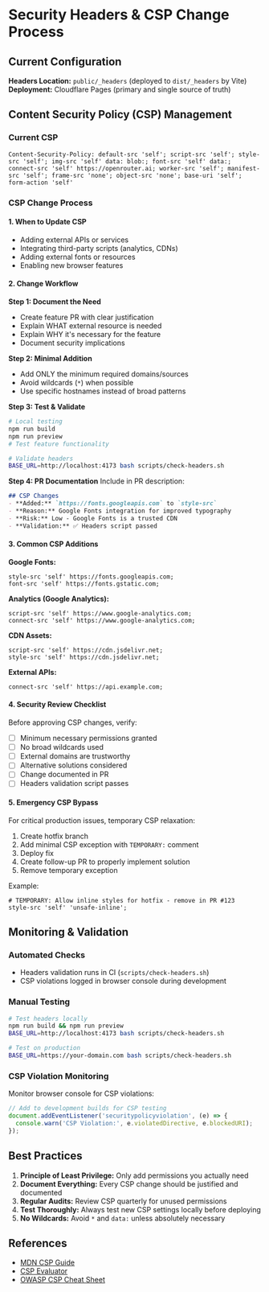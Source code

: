 # Security Headers & CSP Change Process

## Current Configuration

**Headers Location:** `public/_headers` (deployed to `dist/_headers` by Vite)
**Deployment:** Cloudflare Pages (primary and single source of truth)

## Content Security Policy (CSP) Management

### Current CSP
```
Content-Security-Policy: default-src 'self'; script-src 'self'; style-src 'self'; img-src 'self' data: blob:; font-src 'self' data:; connect-src 'self' https://openrouter.ai; worker-src 'self'; manifest-src 'self'; frame-src 'none'; object-src 'none'; base-uri 'self'; form-action 'self'
```

### CSP Change Process

#### 1. When to Update CSP
- Adding external APIs or services
- Integrating third-party scripts (analytics, CDNs)
- Adding external fonts or resources
- Enabling new browser features

#### 2. Change Workflow

**Step 1: Document the Need**
- Create feature PR with clear justification
- Explain WHAT external resource is needed
- Explain WHY it's necessary for the feature
- Document security implications

**Step 2: Minimal Addition**
- Add ONLY the minimum required domains/sources
- Avoid wildcards (`*`) when possible
- Use specific hostnames instead of broad patterns

**Step 3: Test & Validate**
```bash
# Local testing
npm run build
npm run preview
# Test feature functionality

# Validate headers
BASE_URL=http://localhost:4173 bash scripts/check-headers.sh
```

**Step 4: PR Documentation**
Include in PR description:
```markdown
## CSP Changes
- **Added:** `https://fonts.googleapis.com` to `style-src`
- **Reason:** Google Fonts integration for improved typography
- **Risk:** Low - Google Fonts is a trusted CDN
- **Validation:** ✅ Headers script passed
```

#### 3. Common CSP Additions

**Google Fonts:**
```
style-src 'self' https://fonts.googleapis.com;
font-src 'self' https://fonts.gstatic.com;
```

**Analytics (Google Analytics):**
```
script-src 'self' https://www.google-analytics.com;
connect-src 'self' https://www.google-analytics.com;
```

**CDN Assets:**
```
script-src 'self' https://cdn.jsdelivr.net;
style-src 'self' https://cdn.jsdelivr.net;
```

**External APIs:**
```
connect-src 'self' https://api.example.com;
```

#### 4. Security Review Checklist

Before approving CSP changes, verify:
- [ ] Minimum necessary permissions granted
- [ ] No broad wildcards used
- [ ] External domains are trustworthy
- [ ] Alternative solutions considered
- [ ] Change documented in PR
- [ ] Headers validation script passes

#### 5. Emergency CSP Bypass

For critical production issues, temporary CSP relaxation:

1. Create hotfix branch
2. Add minimal CSP exception with `TEMPORARY:` comment
3. Deploy fix
4. Create follow-up PR to properly implement solution
5. Remove temporary exception

Example:
```
# TEMPORARY: Allow inline styles for hotfix - remove in PR #123
style-src 'self' 'unsafe-inline';
```

## Monitoring & Validation

### Automated Checks
- Headers validation runs in CI (`scripts/check-headers.sh`)
- CSP violations logged in browser console during development

### Manual Testing
```bash
# Test headers locally
npm run build && npm run preview
BASE_URL=http://localhost:4173 bash scripts/check-headers.sh

# Test on production
BASE_URL=https://your-domain.com bash scripts/check-headers.sh
```

### CSP Violation Monitoring
Monitor browser console for CSP violations:
```javascript
// Add to development builds for CSP testing
document.addEventListener('securitypolicyviolation', (e) => {
  console.warn('CSP Violation:', e.violatedDirective, e.blockedURI);
});
```

## Best Practices

1. **Principle of Least Privilege:** Only add permissions you actually need
2. **Document Everything:** Every CSP change should be justified and documented
3. **Regular Audits:** Review CSP quarterly for unused permissions
4. **Test Thoroughly:** Always test new CSP settings locally before deploying
5. **No Wildcards:** Avoid `*` and `data:` unless absolutely necessary

## References

- [MDN CSP Guide](https://developer.mozilla.org/en-US/docs/Web/HTTP/CSP)
- [CSP Evaluator](https://csp-evaluator.withgoogle.com/)
- [OWASP CSP Cheat Sheet](https://cheatsheetseries.owasp.org/cheatsheets/Content_Security_Policy_Cheat_Sheet.html)